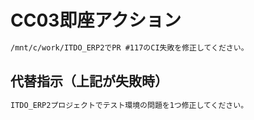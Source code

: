 # CC03即座アクション

```markdown
/mnt/c/work/ITDO_ERP2でPR #117のCI失敗を修正してください。
```

## 代替指示（上記が失敗時）

```markdown
ITDO_ERP2プロジェクトでテスト環境の問題を1つ修正してください。
```